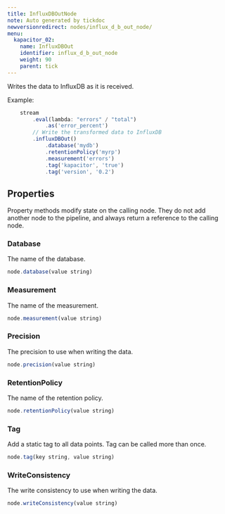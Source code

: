 ```yaml
---
title: InfluxDBOutNode
note: Auto generated by tickdoc
newversionredirect: nodes/influx_d_b_out_node/
menu:
  kapacitor_02:
    name: InfluxDBOut
    identifier: influx_d_b_out_node
    weight: 90
    parent: tick
---
```


Writes the data to InfluxDB as it is received.

Example:


```javascript
    stream
        .eval(lambda: "errors" / "total")
            .as('error_percent')
        // Write the transformed data to InfluxDB
        .influxDBOut()
            .database('mydb')
            .retentionPolicy('myrp')
            .measurement('errors')
            .tag('kapacitor', 'true')
            .tag('version', '0.2')
```



Properties
----------

Property methods modify state on the calling node. They do not add another node to the pipeline, and always return a reference to the calling node.

### Database

The name of the database.


```javascript
node.database(value string)
```


### Measurement

The name of the measurement.


```javascript
node.measurement(value string)
```


### Precision

The precision to use when writing the data.


```javascript
node.precision(value string)
```


### RetentionPolicy

The name of the retention policy.


```javascript
node.retentionPolicy(value string)
```


### Tag

Add a static tag to all data points.
Tag can be called more than once.



```javascript
node.tag(key string, value string)
```


### WriteConsistency

The write consistency to use when writing the data.


```javascript
node.writeConsistency(value string)
```
